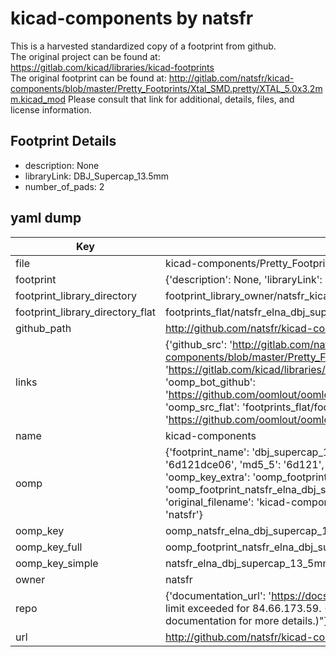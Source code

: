# kicad-components by natsfr  
This is a harvested standardized copy of a footprint from github.  
The original project can be found at:  
https://gitlab.com/kicad/libraries/kicad-footprints  
The original footprint can be found at:
http://gitlab.com/natsfr/kicad-components/blob/master/Pretty_Footprints/Xtal_SMD.pretty/XTAL_5.0x3.2mm.kicad_mod
Please consult that link for additional, details, files, and license information.  
## Footprint Details
* description: None  
* libraryLink: DBJ_Supercap_13.5mm  
* number_of_pads: 2  
## yaml dump  
| Key | Value |  
| --- | --- |  
| file | kicad-components/Pretty_Footprints/ELNA.pretty/DBJ_Supercap_13.5mm.kicad_mod |  
| footprint | {'description': None, 'libraryLink': 'DBJ_Supercap_13.5mm', 'number_of_pads': 2} |  
| footprint_library_directory | footprint_library_owner/natsfr_kicad-components |  
| footprint_library_directory_flat | footprints_flat/natsfr_elna_dbj_supercap_13_5mm/working |  
| github_path | http://github.com/natsfr/kicad-components/blob/master/Pretty_Footprints/ELNA.pretty/DBJ_Supercap_13.5mm.kicad_mod |  
| links | {'github_src': 'http://gitlab.com/natsfr/kicad-components/blob/master/Pretty_Footprints/Xtal_SMD.pretty/XTAL_5.0x3.2mm.kicad_mod', 'github_src_repo': 'https://gitlab.com/kicad/libraries/kicad-footprints', 'oomp_bot': 'footprints/natsfr_elna_dbj_supercap_13_5mm/working', 'oomp_bot_github': 'https://github.com/oomlout/oomlout_oomp_footprint_bot/tree/main/footprints/natsfr_elna_dbj_supercap_13_5mm/working', 'oomp_src_flat': 'footprints_flat/footprints_flat/natsfr_elna_dbj_supercap_13_5mm/working', 'oomp_src_flat_github': 'https://github.com/oomlout/oomlout_oomp_footprint_src/tree/main/footprints_flat/natsfr_elna_dbj_supercap_13_5mm/working'} |  
| name | kicad-components |  
| oomp | {'footprint_name': 'dbj_supercap_13_5mm', 'library_name': 'elna', 'md5': '6d121dce06646e2703d9a83816d9a2d4', 'md5_10': '6d121dce06', 'md5_5': '6d121', 'md5_6': '6d121d', 'oomp_key': 'oomp_natsfr_elna_dbj_supercap_13_5mm', 'oomp_key_extra': 'oomp_footprint_natsfr_elna_dbj_supercap_13_5mm', 'oomp_key_full': 'oomp_footprint_natsfr_elna_dbj_supercap_13_5mm_6d121d', 'oomp_key_simple': 'natsfr_elna_dbj_supercap_13_5mm', 'original_filename': 'kicad-components/Pretty_Footprints/ELNA.pretty/DBJ_Supercap_13.5mm.kicad_mod', 'owner_name': 'natsfr'} |  
| oomp_key | oomp_natsfr_elna_dbj_supercap_13_5mm |  
| oomp_key_full | oomp_footprint_natsfr_elna_dbj_supercap_13_5mm |  
| oomp_key_simple | natsfr_elna_dbj_supercap_13_5mm |  
| owner | natsfr |  
| repo | {'documentation_url': 'https://docs.github.com/rest/overview/resources-in-the-rest-api#rate-limiting', 'message': "API rate limit exceeded for 84.66.173.59. (But here's the good news: Authenticated requests get a higher rate limit. Check out the documentation for more details.)"} |  
| url | http://github.com/natsfr/kicad-components |  

